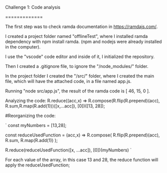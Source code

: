 Challenge 1: Code analysis

=============


The first step was to check ramda documentation in https://ramdajs.com/.

I created a project folder named "offlineTest", where I installed ramda dependency with npm install ramda. (npm and nodejs were already installed in the computer).

I use the "vscode" code editor and inside of it, I initialized the repository.

Then I created a .gitignore file, to ignore the "/node_modules/" folder.

In the project folder I created the "/src/" folder, where I  created the main file, which will have the attached code, in a file named app.js.

Running "node src/app.js", the result of the ramda code is [ 46, 15, 0 ].


Analyzing the code:
R.reduce((acc,x) => R.compose(R.flip(R.prepend)(acc), R.sum,R.map(R.add(1)))([x,...acc]), [0])([13, 28]);

#Reorganizing the code:

`
const myNumbers = [13,28];

const reduceUsedFunction = (acc,x) => 
  R.compose(
    R.flip(R.prepend)(acc),
    R.sum,
    R.map(R.add(1))
  );
  
R.reduce(reduceUsedFunction([x, ...acc]), [0])(myNumbers) `

For each value of the array, in this case 13 and 28, the reduce function will apply the reduceUsedFunction;

